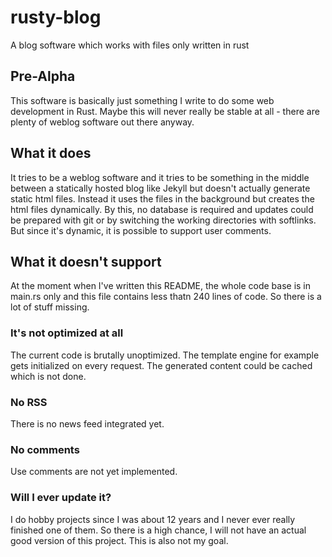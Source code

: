 # rusty-blog
A blog software which works with files only written in rust

## Pre-Alpha
This software is basically just something I write to do some web development
in Rust.  Maybe this will never really be stable at all - there are plenty of
weblog software out there anyway.

## What it does
It tries to be a weblog software and it tries to be something in the middle
between a statically hosted blog like Jekyll but doesn't actually generate
static html files.  Instead it uses the files in the background but creates
the html files dynamically.  By this, no database is required and updates
could be prepared with git or by switching the working directories with
softlinks.  But since it's dynamic, it is possible to support user comments.

## What it doesn't support
At the moment when I've written this README, the whole code base is in main.rs
only and this file contains less thatn 240 lines of code.  So there is a lot of
stuff missing.

### It's not optimized at all
The current code is brutally unoptimized.  The template engine for example
gets initialized on every request.  The generated content could be cached which
is not done.

### No RSS
There is no news feed integrated yet.

### No comments
Use comments are not yet implemented.

### Will I ever update it?
I do hobby projects since I was about 12 years and I never ever really finished
one of them.  So there is a high chance, I will not have an actual good version
of this project.  This is also not my goal.



